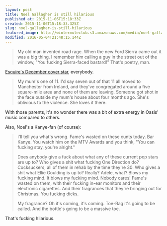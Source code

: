 ```yaml
---
layout: post
title: Noel Gallagher is still hilarious
published_at: 2015-11-06T15:18:33Z
created: 2015-11-06T15:18:33.325Z
slug: noel-gallagher-is-still-hilarious
featured_image: http://wintermuteclub.s3.amazonaws.com/media/noel-gallagher-esquire-december.jpg
modified: 2016-05-04T21:48:15.144Z
---
```

> My old man invented road rage. When the new Ford Sierra came out it was a big thing. I remember him calling a guy in the street out of the window, "You fucking Sierra-faced bastard!" That's poetry, man.

[Esquire's December cover star](http://www.esquire.co.uk/culture/music/9081/noel-gallagher-is-esquires-december-cover-star/), everybody.

> My mum's one of 11. I'd say seven out of that 11 all moved to Manchester from Ireland, and they've congregated around a five square-mile area and none of them are leaving. Someone got shot in the face outside my mum's house about four months ago. She's oblivious to the violence. She loves it there.

With those parents, it's no wonder there was a bit of extra energy in Oasis' music compared to others.

Also, Noel's a Kanye-fan (of course):

> I'll tell you what's wrong. Fame's wasted on these cunts today. Bar Kanye. You watch him on the MTV Awards and you think, "You can fucking stay, you're alright."
>
> Does anybody give a fuck about what any of these current pop stars are up to? Who gives a shit what fucking One Direction do? Cocksuckers, all of them in rehab by the time they're 30. Who gives a shit what Ellie Goulding is up to? Really? Adele, what? Blows my fucking mind. It blows my fucking mind. Nobody cares! Fame's wasted on them, with their fucking in-ear monitors and their electronic cigarettes. And their fragrances that they're bringing out for Christmas. You fucking dicks.
>
> My fragrance? Oh it's coming, it's coming. Toe-Rag it's going to be called. And the bottle's going to be a massive toe.

That's fucking hilarious.
